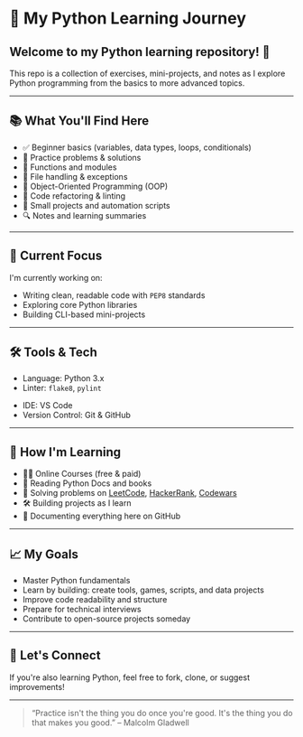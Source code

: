 # 🐍 My Python Learning Journey

## Welcome to my Python learning repository! 🚀

This repo is a collection of exercises, mini-projects, and notes as I explore Python programming from the basics to more advanced topics.

---

## 📚 What You'll Find Here

- ✅ Beginner basics (variables, data types, loops, conditionals)
- 🧠 Practice problems & solutions
- 🧪 Functions and modules
- 🔄 File handling & exceptions
- 🎯 Object-Oriented Programming (OOP)
- 🧹 Code refactoring & linting
- 🧰 Small projects and automation scripts
- 🔍 Notes and learning summaries

---

## 🚧 Current Focus

I'm currently working on:

- Writing clean, readable code with `PEP8` standards
- Exploring core Python libraries
- Building CLI-based mini-projects

---

## 🛠 Tools & Tech

- Language: Python 3.x
- Linter: `flake8`, `pylint`
<!-- - Formatter: `black` -->
- IDE: VS Code
- Version Control: Git & GitHub

---

## 🚀 How I'm Learning

- 👨‍🏫 Online Courses (free & paid)
- 📘 Reading Python Docs and books
- 🧩 Solving problems on [LeetCode](https://leetcode.com/), [HackerRank](https://www.hackerrank.com/), [Codewars](https://www.codewars.com/)
- 🛠 Building projects as I learn
- 📢 Documenting everything here on GitHub

---

## 📈 My Goals

- Master Python fundamentals
- Learn by building: create tools, games, scripts, and data projects
- Improve code readability and structure
- Prepare for technical interviews
- Contribute to open-source projects someday

---

## 🤝 Let's Connect

If you're also learning Python, feel free to fork, clone, or suggest improvements!

---

> “Practice isn't the thing you do once you're good. It's the thing you do that makes you good.” – Malcolm Gladwell
